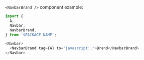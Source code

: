 `<NavbarBrand />` component example:

```js
import {
  A,
  Navbar,
  NavbarBrand,
} from '$PACKAGE_NAME';

<Navbar>
  <NavbarBrand tag={A} to="javascript:;">Brand</NavbarBrand>
</Navbar>
```
